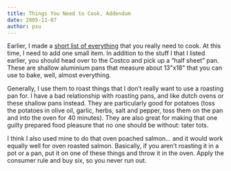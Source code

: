 ```yaml
---
title: Things You Need to Cook, Addendum
date: 2005-11-07
author: psu
---
```


Earlier, I made a [short list of everything](stuff-you-need-for-cooking.html) that you
really need to cook. At this time, I need to add one small item. In addition to the stuff
I that I listed earlier, you should head over to the Costco and pick up a “half sheet”
pan. These are shallow aluminium pans that measure about 13"x18" that you can use to bake,
well, almost everything.

Generally, I use them to roast things that I don’t really want to use a roasting pan for.
I have a bad relationship with roasting pans, and like dutch ovens or these shallow pans
instead. They are particularly good for potatoes (toss the potatoes in olive oil, garlic,
herbs, salt and pepper, toss them on the pan and into the oven for 40 minutes). They are
also great for making that one guilty prepared food pleasure that no one should be
without: tater tots.

I think I also used mine to do that oven poached salmon… and it would work equally well
for oven roasted salmon. Basically, if you aren’t roasting it in a pot or a pan, put it on
one of these things and throw it in the oven. Apply the consumer rule and buy six, so you
never run out.